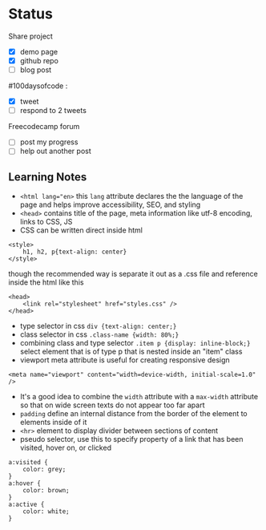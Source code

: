 # Status
Share project
- [x]  demo page
- [x]  github repo
- [ ]  blog post

#100daysofcode :

- [x]  tweet
- [ ]  respond to 2 tweets

Freecodecamp forum

- [ ]  post my progress
- [ ]  help out another post
## Learning Notes
- `<html lang="en>` this `lang` attribute declares the the language of the page and helps improve accessibility, SEO, and styling 
- `<head>` contains title of the page, meta information like utf-8 encoding, links to CSS, JS
- CSS can be written direct inside html
```
<style>
    h1, h2, p{text-align: center}
</style>
```
though the recommended way is separate it out as a .css file and reference inside the html like this
```
<head>
    <link rel="stylesheet" href="styles.css" />
</head>
```
- type selector in css `div {text-align: center;}`
- class selector in css `.class-name {width: 80%;}`
- combining class and type selector `.item p {display: inline-block;}` select element that is of type p that is nested inside an "item" class
- viewport meta attribute is useful for creating responsive design
```
<meta name="viewport" content="width=device-width, initial-scale=1.0" />
```
- It's a good idea to combine the `width` attribute with a `max-width` attribute so that on wide screen texts do not appear too far apart
- `padding` define an internal distance from the border of the element to elements inside of it
- `<hr>` element to display divider between sections of content
- pseudo selector, use this to specify property of a link that has been visited, hover on, or clicked
```
a:visited {
    color: grey;
}
a:hover {
    color: brown;
}
a:active {
    color: white;
}
```